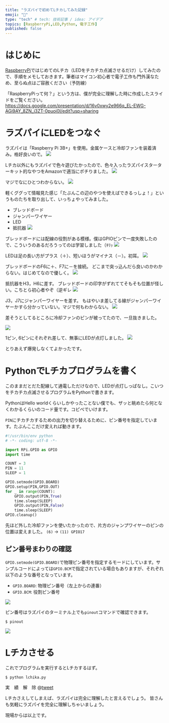 ```yaml
---
title: "ラズパイで初めてLチカしてみた記録"
emoji: "🍓"
type: "tech" # tech: 技術記事 / idea: アイデア
topics: [RaspberryPi,LED,Python, 電子工作]
published: false
---
```


# はじめに
[RaspberryPi](https://www.raspberrypi.org/)ではじめてのLチカ（LEDをチカチカ点滅させるだけ）してみたので、手順をメモしておきます。筆者はマイコン初心者で電子工作も門外漢なため、至らぬ点はご容赦ください（予防線）

「RaspberryPiって何？」という方は、僕が完全に理解した時に作成したスライドをご覧ください。
https://docs.google.com/presentation/d/16v0xwy2e966q_EL-EWG-AGi9AY_8ZN_i3ZT-0puoi0I/edit?usp=sharing

# ラズパイにLEDをつなぐ

ラズパイは「Raspberry Pi 3B+」を使用。金属ケースと冷却ファンを装着済み。格好良いので。
![](https://storage.googleapis.com/zenn-user-upload/6flz8qcdau6ojsblsg756hn8iyv3)

Lチカ以外にもラズパイで色々遊びたかったので、色々入ったラズパイスターターキット的なやつをAmazonで適当にポチりました。
![](https://storage.googleapis.com/zenn-user-upload/v2u076cko55rz0qrhallf9ydo5wb)

マジでなにひとつわからない。
![](https://storage.googleapis.com/zenn-user-upload/d9u42l6kbxitaelcn6gc2qviw2x6)

軽くググって情報見た感じ「たぶんこの辺のやつを使えばできるっしょ！」というものたちを取り出して、いっちょやってみました。
- ブレッドボード
- ジャンパーワイヤー
- LED
- 抵抗器
![](https://storage.googleapis.com/zenn-user-upload/53qlwt3iljxof7f7xan967o1aqm9)

ブレッドボードには配線の役割がある模様。僕はGPIOピンで一度失敗したので、こういうのあるだろうってのは学習しました（ｷﾘｯ
![](https://storage.googleapis.com/zenn-user-upload/t7ogkh1lmfk7meypl2zg7lzqb7ev)

LEDは足の長い方がプラス（＋）、短いほうがマイナス（－）。初耳。
![](https://storage.googleapis.com/zenn-user-upload/lglblxmzq8pxcrey0bssram334hw)

ブレッドボードのF6に＋、F7に－を接続。
どこまで突っ込んだら良いのかわからない。はじめてなので優しく。
![](https://storage.googleapis.com/zenn-user-upload/jfqiz6os1p6i5mmymxdnyk5hn4ko)

抵抗器をH3，H6に差す。
ブレッドボードの印字がずれててそもそも位置が怪しい。こちとら初心者やぞ（逆ギレ
![](https://storage.googleapis.com/zenn-user-upload/2v29wdwl0tow2gfesei0warb5m6v)

J3，J7にジャンパーワイヤーを差す。
もはやいま差してる線がジャンパーワイヤーかすら分かっていない。マジで何もわからない。
![](https://storage.googleapis.com/zenn-user-upload/rw4suf9ucs1vjdhxxgdk51ze4yoe)

差そうとしてるところに冷却ファンのピンが被ってたので、一旦抜きました。

![](https://storage.googleapis.com/zenn-user-upload/pnnq43z3kzs3nw4zxm7rqdasx2nl)

1ピン, 6ピンにそれぞれ差して、無事にLEDが点灯しました。
![](https://storage.googleapis.com/zenn-user-upload/7v72uwwak85mzu9v7y2x7y1tsn4y)

とりあえず爆発しなくてよかったです。

# PythonでLチカプログラムを書く
このままだとだた配線して通電しただけなので、LEDが点灯しっぱなし。こいつをチカチカ点滅させるプログラムをPythonで書きます。

PythonはHello worldくらいしかやったことない僕でも、ザッと眺めたら何となくわかるくらいのコード量です。コピペでいけます。

`PIN`にチカチカするための出力を切り替えるために、ピン番号を指定しています。たぶんここだけ変えれば動きます。
```py:lchika.py
#!/usr/bin/env python
# -*- coding: utf-8 -*-

import RPi.GPIO as GPIO
import time

COUNT = 3
PIN = 11
SLEEP = 1

GPIO.setmode(GPIO.BOARD)
GPIO.setup(PIN,GPIO.OUT)
for _ in range(COUNT):
    GPIO.output(PIN,True)
    time.sleep(SLEEP)
    GPIO.output(PIN,False)
    time.sleep(SLEEP)
GPIO.cleanup()
```

先ほど外した冷却ファンを使いたかったので、片方のジャンプワイヤーのピンの位置は変えました。
`(6)` -> `(11) GPIO17`

## ピン番号まわりの確認
`GPIO.setmode(GPIO.BOARD)`で物理ピン番号を指定するモードにしています。サンプルコードによっては`GPIO.BCM`で指定されている場合もありますが、それぞれ以下のような番号となっています。

- `GPIO.BOARD`: 物理ピン番号（左上からの連番）
- `GPIO.BCM`: 役割ピン番号

![](https://i.stack.imgur.com/KTiaj.png)

ピン番号はラズパイのターミナル上でも`pinout`コマンドで確認できます。
```shell
$ pinout
```
![](https://www.raspberrypi-spy.co.uk/wp-content/uploads/2012/09/pi_3_b_plus_pinout_screenshot.png)

# Lチカさせる
これでプログラムを実行するとLチカするはず。

```shell
$ python lchika.py
```

実　績　解　除
@[tweet](https://twitter.com/unsoluble_sugar/status/1330804675830943748)

Lチカさえしてしまえば、ラズパイは完全に理解したと言えるでしょう。
皆さんも気軽にラズパイを完全に理解しちゃいましょう。

現場からは以上です。